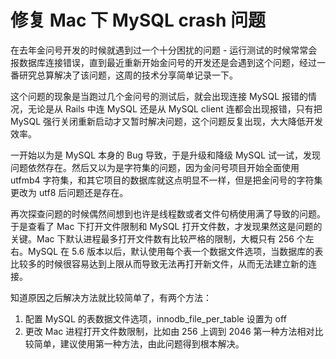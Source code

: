 
# 修复 Mac 下 MySQL crash 问题

在去年金问号开发的时候就遇到过一个十分困扰的问题 - 运行测试的时候常常会报数据库连接错误，直到最近重新开始金问号的开发还是会遇到这个问题，经过一番研究总算解决了该问题，这周的技术分享简单记录一下。

这个问题的现象是当跑过几个金问号的测试后，就会出现连接 MySQL 报错的情况，无论是从 Rails 中连 MySQL 还是从 MySQL client 连都会出现报错，只有把 MySQL 强行关闭重新启动才又暂时解决问题，这个问题反复出现，大大降低开发效率。

一开始以为是 MySQL 本身的 Bug 导致，于是升级和降级 MySQL 试一试，发现问题依然存在。然后又以为是字符集的问题，因为金问号项目开始全面使用 utfmb4 字符集，和其它项目的数据库就这点明显不一样，但是把金问号的字符集更改为 utf8 后问题还是存在。

再次探查问题的时候偶然间想到也许是线程数或者文件句柄使用满了导致的问题。于是查看了 Mac 下打开文件限制和 MySQL 打开文件数，才发现果然这是问题的关键。Mac 下默认进程最多打开文件数有比较严格的限制，大概只有 256 个左右。MySQL 在 5.6 版本以后，默认使用每个表一个数据文件选项，当数据库的表比较多的时候很容易达到上限从而导致无法再打开新文件，从而无法建立新的连接。

知道原因之后解决方法就比较简单了，有两个方法：
1. 配置 MySQL 的表数据文件选项，innodb_file_per_table 设置为 off
2. 更改 Mac 进程打开文件数限制，比如由 256 上调到 2046
第一种方法相对比较简单，建议使用第一种方法，由此问题得到根本解决。
